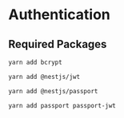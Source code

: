# Authentication

## Required Packages

```bash
yarn add bcrypt
```

```bash
yarn add @nestjs/jwt
```

```bash
yarn add @nestjs/passport
```

```bash
yarn add passport passport-jwt
```